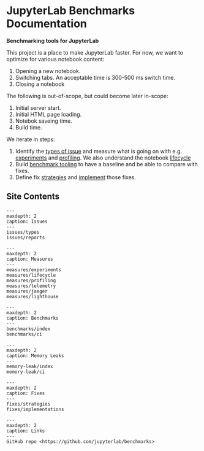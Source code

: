 JupyterLab Benchmarks Documentation
===================================

**Benchmarking tools for JupyterLab**

This project is a place to make JupyterLab faster. For now, we want to optimize for various notebook content:

1. Opening a new notebook.
1. Switching tabs. An acceptable time is 300-500 ms switch time.
1. Closing a notebook

The following is out-of-scope, but could become later in-scope:

1. Initial server start.
1. Initial HTML page loading.
1. Notebok saveing time.
1. Build time.

We iterate in steps:

1. Identify the [types of issue](./issues/types) and measure what is going on with e.g. [experiments](./measures/experiments) and [profiling](./measures/profiling). We also understand the notebook [lifecycle](./measures/lifecycle)
1. Build [benchmark tooling](./benchmarks/index) to have a baseline and be able to compare with fixes.
1. Define fix [strategies](./fixes/strategies) and [implement](./fixes/implementations) those fixes.

## Site Contents

```{toctree}
---
maxdepth: 2
caption: Issues
---
issues/types
issues/reports
```

```{toctree}
---
maxdepth: 2
caption: Measures
---
measures/experiments
measures/lifecycle
measures/profiling
measures/telemetry
measures/jaeger
measures/lighthouse
```

```{toctree}
---
maxdepth: 2
caption: Benchmarks
---
benchmarks/index
benchmarks/ci
```

```{toctree}
---
maxdepth: 2
caption: Memory Leaks
---
memory-leak/index
memory-leak/ci
```

```{toctree}
---
maxdepth: 2
caption: Fixes
---
fixes/strategies
fixes/implementations
```

```{toctree}
---
maxdepth: 2
caption: Links
---
GitHub repo <https://github.com/jupyterlab/benchmarks>
```
